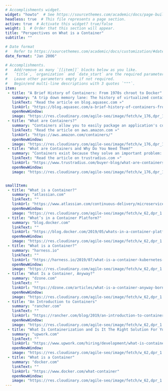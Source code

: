 ```yaml
---
# Accomplishments widget.
widget: "howto"  # See https://sourcethemes.com/academic/docs/page-builder/
headless: true  # This file represents a page section.
active: true  # Activate this widget? true/false
weight: 1  # Order that this section will appear.
title: "Perspectives on What is a Container"
subtitle: ""

# Date format
#   Refer to https://sourcethemes.com/academic/docs/customization/#date-format
date_format: "Jan 2006"

# Accomplishments.
#   Add/remove as many `[[item]]` blocks below as you like.
#   `title`, `organization` and `date_start` are the required parameters.
#   Leave other parameters empty if not required.
#   Begin/end multi-line descriptions with 3 quotes `"""`.
item: 
 - title: "A Brief History of Containers: From 1970s chroot to Docker"
   summary: "A trip down memory lane: The history of virtualized containers before Docker seized imaginations and opened the doors to larger container use."
   linkText: "Read the article on blog.aquasec.com »"
   linkUrl: "https://blog.aquasec.com/a-brief-history-of-containers-from-1970s-chroot-to-docker-2016"
   openNewWindow: 
   image: "https://res.cloudinary.com/agile-seo/image/fetch/w_176,dpr_1.0,d_blank_am8gzx.png/https%3A%2F%2Flogo.clearbit.com%2Fblog.aquasec.com%3Fsize%3D250" 
 - title: "What are Containers?"
   summary: "Containers allow you to easily package an application's code, configurations, and dependencies into easy to use building blocks that deliver environmental consistency, operational efficiency, developer productivity, and version control."
   linkText: "Read the article on aws.amazon.com »"
   linkUrl: "https://aws.amazon.com/containers/"
   openNewWindow: 
   image: "https://res.cloudinary.com/agile-seo/image/fetch/w_176,dpr_1.0,d_blank_am8gzx.png/https%3A%2F%2Flogo.clearbit.com%2Faws.amazon.com%3Fsize%3D250" 
 - title: "What are Containers and Why Do You Need Them?"
   summary: "Containers exist because they solve an important problem: how to make sure that software runs correctly when it is moved from one computing environment to another. Here is your comprehensive guide to containers and the different tools available to you."
   linkText: "Read the article on trustradius.com »"
   linkUrl: "https://www.trustradius.com/buyer-blog/what-are-containers-and-why-do-you-need-them/"
   openNewWindow: 
   image: "https://res.cloudinary.com/agile-seo/image/fetch/w_176,dpr_1.0,d_blank_am8gzx.png/https%3A%2F%2Flogo.clearbit.com%2Ftrustradius.com%3Fsize%3D250" 


smallItem: 
 - title: "What is a Container?"
   summary: "atlassian.com"
   linkText: ""
   linkUrl: "https://www.atlassian.com/continuous-delivery/microservices/containers"
   openNewWindow: 
   image: "https://res.cloudinary.com/agile-seo/image/fetch/w_62,dpr_1.0,d_blank_am8gzx.png/https%3A%2F%2Flogo.clearbit.com%2Fatlassian.com%3Fsize%3D250" 
 - title: "What’s in a Container Platform?"
   summary: "blog.docker.com"
   linkText: ""
   linkUrl: "https://blog.docker.com/2019/05/whats-in-a-container-platform/"
   openNewWindow: 
   image: "https://res.cloudinary.com/agile-seo/image/fetch/w_62,dpr_1.0,d_blank_am8gzx.png/https%3A%2F%2Flogo.clearbit.com%2Fblog.docker.com%3Fsize%3D250" 
 - title: "What is a Container?"
   summary: "harness.io"
   linkText: ""
   linkUrl: "https://harness.io/2019/07/what-is-a-container-kubernetes-series-part-1-6/"
   openNewWindow: 
   image: "https://res.cloudinary.com/agile-seo/image/fetch/w_62,dpr_1.0,d_blank_am8gzx.png/https%3A%2F%2Flogo.clearbit.com%2Fharness.io%3Fsize%3D250" 
 - title: "What Is a Container, Anyway?"
   summary: "dzone.com"
   linkText: ""
   linkUrl: "https://dzone.com/articles/what-is-a-container-anyway-born-sql"
   openNewWindow: 
   image: "https://res.cloudinary.com/agile-seo/image/fetch/w_62,dpr_1.0,d_blank_am8gzx.png/https%3A%2F%2Flogo.clearbit.com%2Fdzone.com%3Fsize%3D250" 
 - title: "An Introduction to Containers"
   summary: "rancher.com"
   linkText: ""
   linkUrl: "https://rancher.com/blog/2019/an-introduction-to-containers/"
   openNewWindow: 
   image: "https://res.cloudinary.com/agile-seo/image/fetch/w_62,dpr_1.0,d_blank_am8gzx.png/https%3A%2F%2Flogo.clearbit.com%2Francher.com%3Fsize%3D250" 
 - title: "What Is Containerization and Is It The Right Solution For You?"
   summary: "upwork.com"
   linkText: ""
   linkUrl: "https://www.upwork.com/hiring/development/what-is-containerization-and-is-it-the-right-solution-for-you/"
   openNewWindow: 
   image: "https://res.cloudinary.com/agile-seo/image/fetch/w_62,dpr_1.0,d_blank_am8gzx.png/https%3A%2F%2Flogo.clearbit.com%2Fupwork.com%3Fsize%3D250" 
 - title: "What is a Container"
   summary: "docker.com"
   linkText: ""
   linkUrl: "https://www.docker.com/what-container"
   openNewWindow: 
   image: "https://res.cloudinary.com/agile-seo/image/fetch/w_62,dpr_1.0,d_blank_am8gzx.png/https%3A%2F%2Flogo.clearbit.com%2Fdocker.com%3Fsize%3D250" 
---
```

